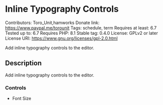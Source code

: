 # Inline Typography Controls

Contributors:      Toro_Unit,hamworks 
Donate link:       https://www.paypal.me/torounit
Tags:              schedule, term
Requires at least: 6.7 
Tested up to:      6.7 
Requires PHP:      8.1 
Stable tag:        0.4.0
License:           GPLv2 or later 
License URI:       https://www.gnu.org/licenses/gpl-2.0.html

Add inline typography controls to the editor.

## Description

Add inline typography controls to the editor.

### Controls
* Font Size


